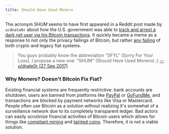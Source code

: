 ```yaml
---
title: Should Have Used Monero
---
```


The acronym _SHUM_ seems to have first appeared in a Reddit post made by
`u/dnale0r` about how the U.S. government was able to [track and arrest a dark
net user via his Bitcoin transactions](/e/us-gov-tracks-arrests-oxymonster/).
It quickly became a meme as a response to not only the privacy failings of
Bitcoin, but rather [any failing](https://archive.ph/RbLTt) of both crypto and
legacy fiat systems.

> You guys probably know the abbreviation "SFYL" (Sorry For Your Loss). I
> propose a new one: "SHUM" (Should Have Used Monero) ;)
> [-- u/dnale0r (27 Sep 2017)](https://archive.ph/MUpwa#selection-2065.0-2065.7)

### Why Monero? Doesn't Bitcoin Fix Fiat?

Existing financial systems are frequently restrictive: bank accounts are
shutdown, users are banned from platforms like [PayPal](/t/paypal/) or
[GoFundMe](/t/gofundme/), and transactions are blocked by payment networks like
Visa or Mastercard. People often use Bitcoin as a solution without realizing
it's somewhat of a surveillance network due to its completely transparent
ledger. Bad actors can easily scrutinize financial activities of Bitcoin users
which allows for things like [compliant mining](/t/compliant-mining/) and
[tainted coins](/t/tainted-coins/). Therefore, it is not a viable solution.
